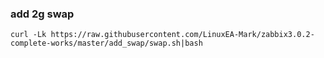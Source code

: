 ### add 2g swap
```
curl -Lk https://raw.githubusercontent.com/LinuxEA-Mark/zabbix3.0.2-complete-works/master/add_swap/swap.sh|bash
```